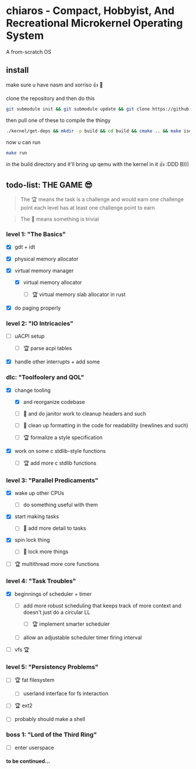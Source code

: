 # chiaros - Compact, Hobbyist, And Recreational Microkernel Operating System

A from-scratch OS

## install

make sure u have nasm and xorriso :thumbsup: :zany_face:

clone the repository and then do this

```bash
git submodule init && git submodule update && git clone https://github.com/limine-bootloader/limine --branch=v9.x-binary --depth=1

```

then pull one of these to compile the thingy

```bash
./kernel/get-deps && mkdir -p build && cd build && cmake .. && make iso 
```

now u can run 

```bash
make run
```

in the build directory and it'll bring up qemu with the kernel in it :thumbsup: :DDD B)))



## todo-list: THE GAME :sunglasses:

> The :trophy: means the task is a challenge and would earn one challenge point
each level has at least one challenge point to earn

> The :broom: means something is trivial

### level 1: "The Basics" 

- [x] gdt + idt 

- [x] physical memory allocator 

- [x] virtual memory manager 

    - [x] virtual memory allocator 

        - [ ] :trophy: virtual memory slab allocator in rust 

- [x] do paging properly 

### level 2: "IO Intricacies" 

- [ ] uACPI setup 

    - [ ] :trophy: parse acpi tables 

- [x] handle other interrupts + add some 

### dlc: "Toolfoolery and QOL" 

- [x] change tooling 

    - [x] and reorganize codebase 

    - [ ] :broom: and do janitor work to cleanup headers and such 
    
    - [ ] :broom: clean up formatting in the code for readability (newlines and such)

    - [ ] :trophy: formalize a style specification 

- [x] work on some c stdlib-style functions 

    - [ ] :trophy: add more c stdlib functions 

### level 3: "Parallel Predicaments" 

- [x] wake up other CPUs 

    - [ ] do something useful with them 

- [x] start making tasks 

    - [ ] :broom: add more detail to tasks 

- [x] spin lock thing 

    - [ ] :broom: lock more things 

- [ ] :trophy: multithread more core functions 

### level 4: "Task Troubles" 

- [x] beginnings of scheduler + timer 

    - [ ] add more robust scheduling that keeps track of more context and doesn't just do a circular LL 
    
        - [ ] :trophy: implement smarter scheduler 
    
    - [ ] allow an adjustable scheduler timer firing interval 

- [ ] vfs :trophy: 

### level 5: "Persistency Problems" 

- [ ] :trophy: fat filesystem 
    
    - [ ] userland interface for fs interaction 

- [ ] :trophy: ext2 

- [ ] probably should make a shell 

### boss 1: "Lord of the Third Ring" 

- [ ] enter userspace 

#### to be continued...

